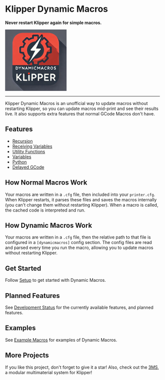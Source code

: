 # Klipper Dynamic Macros

**Never restart Klipper again for simple macros.**

<img src="./assets/logo.png" alt="logo" width="200"/>

---

Klipper Dynamic Macros is an unofficial way to update macros without restarting Klipper, so you can update macros mid-print and see their results live. It also supports extra features that normal GCode Macros don't have.

## Features

- [Recursion](recursion.md)
- [Receiving Variables](receivingvariables.md)
- [Utility Functions](utilities.md)
- [Variables](variables.md)
- [Python](python.md)
- [Delayed GCode](delayed.md)

## How Normal Macros Work

Your macros are written in a `.cfg` file, then included into your `printer.cfg`. When Klipper restarts, it parses these files and saves the macros internally (you can't change them without restarting Klipper). When a macro is called, the cached code is interpreted and run.

## How Dynamic Macros Work

Your macros are written in a `.cfg` file, then the relative path to that file is configured in a `[dynamicmacros]` config section. The config files are read and parsed every time you run the macro, allowing you to update macros without restarting Klipper.

## Get Started
Follow [Setup](setup.md) to get started with Dynamic Macros.

## Planned Features

See [Development Status](devstatus.md) for the currently available features, and planned features.

## Examples

See [Example Macros](examples.md) for examples of Dynamic Macros.

## More Projects

If you like this project, don't forget to give it a star! Also, check out the [3MS](https://github.com/3dcoded/3ms), a modular multimaterial system for Klipper!